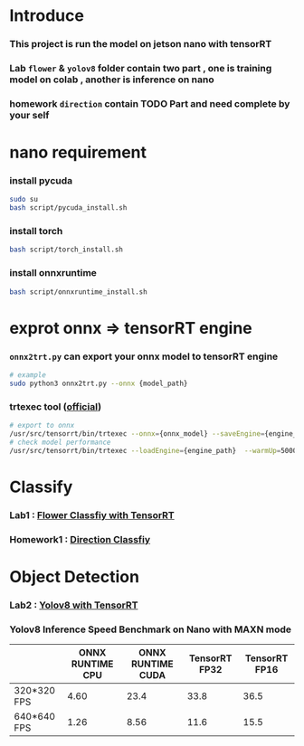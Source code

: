 # Introduce
### This project is run the model on jetson nano with tensorRT
### Lab ```flower``` & ```yolov8``` folder contain two part , one is training model on colab , another is inference on nano
### homework ```direction``` contain TODO Part and need complete by your self 

# nano requirement

### install pycuda
```bash
sudo su
bash script/pycuda_install.sh
```

### install torch 
```bash
bash script/torch_install.sh
```

### install onnxruntime
```bash
bash script/onnxruntime_install.sh
```

# exprot onnx => tensorRT engine

### ```onnx2trt.py``` can export your onnx model to tensorRT engine
```bash
# example
sudo python3 onnx2trt.py --onnx {model_path}
```

### trtexec tool ([official](https://developer.nvidia.com/zh-cn/blog/tensorrt-trtexec-cn/))
```bash
# export to onnx
/usr/src/tensorrt/bin/trtexec --onnx={onnx_model} --saveEngine={engine_path}
# check model performance
/usr/src/tensorrt/bin/trtexec --loadEngine={engine_path}  --warmUp=5000
```

# Classify
### Lab1 : [Flower Classfiy with TensorRT](flower/)
### Homework1 : [Direction Classfiy](homework/direction/)

# Object Detection
### Lab2 : [Yolov8 with TensorRT](yolov8/)



### Yolov8 Inference Speed Benchmark on Nano with MAXN mode

| | ONNX RUNTIME CPU | ONNX RUNTIME CUDA | TensorRT FP32 | TensorRT FP16 |
|-| ---------------- | ----------------- | ------------- | ------------- |
|320*320 FPS|  4.60   |      23.4        |  33.8         |          36.5 |
|640*640 FPS| 1.26   |      8.56         |  11.6         |          15.5 |
